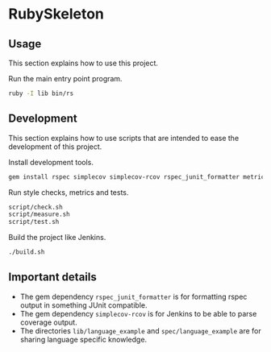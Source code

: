 # RubySkeleton

## Usage

This section explains how to use this project.

Run the main entry point program.

```sh
ruby -I lib bin/rs
```


## Development

This section explains how to use scripts that are intended to ease the development of this project.

Install development tools.

```sh
gem install rspec simplecov simplecov-rcov rspec_junit_formatter metric_fu rubocop roodi flog
```

Run style checks, metrics and tests.

```sh
script/check.sh
script/measure.sh
script/test.sh
```

Build the project like Jenkins.

```sh
./build.sh
```


## Important details

* The gem dependency `rspec_junit_formatter` is for formatting rspec output in something JUnit compatible.
* The gem dependency `simplecov-rcov` is for Jenkins to be able to parse coverage output.
* The directories `lib/language_example` and `spec/language_example` are for sharing language specific knowledge.
